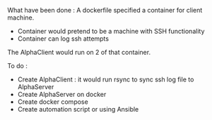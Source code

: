What have been done :
A dockerfile specified a container for client machine.
- Container would pretend to be a machine with SSH functionality
- Container can log ssh attempts

The AlphaClient would run on 2 of that container.

To do :
- Create AlphaClient : it would run rsync to sync ssh log file to AlphaServer
- Create AlphaServer on docker
- Create docker compose 
- Create automation script or using Ansible
